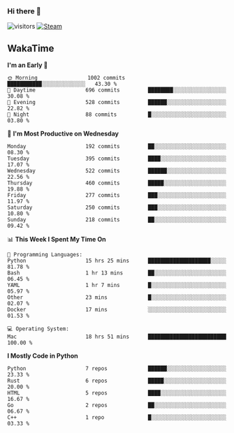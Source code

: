 ### Hi there 👋

![visitors](https://visitor-badge.glitch.me/badge?page_id=zhourunlai)
[![Steam](https://img.shields.io/badge/dynamic/json?url=https%3A%2F%2Fapi.swo.moe%2Fstats%2Fsteamgames%2F76561198285156854&query=count&color=0b1a37&label=Steam&labelColor=134375&logo=steam&suffix=+games&cacheSeconds=3600)](http://steamcommunity.com/profiles/76561198285156854)

## WakaTime
<!--START_SECTION:waka-->
**I'm an Early 🐤** 

```text
🌞 Morning                1002 commits        ███████████░░░░░░░░░░░░░░   43.30 % 
🌆 Daytime                696 commits         ████████░░░░░░░░░░░░░░░░░   30.08 % 
🌃 Evening                528 commits         ██████░░░░░░░░░░░░░░░░░░░   22.82 % 
🌙 Night                  88 commits          █░░░░░░░░░░░░░░░░░░░░░░░░   03.80 % 
```
📅 **I'm Most Productive on Wednesday** 

```text
Monday                   192 commits         ██░░░░░░░░░░░░░░░░░░░░░░░   08.30 % 
Tuesday                  395 commits         ████░░░░░░░░░░░░░░░░░░░░░   17.07 % 
Wednesday                522 commits         ██████░░░░░░░░░░░░░░░░░░░   22.56 % 
Thursday                 460 commits         █████░░░░░░░░░░░░░░░░░░░░   19.88 % 
Friday                   277 commits         ███░░░░░░░░░░░░░░░░░░░░░░   11.97 % 
Saturday                 250 commits         ███░░░░░░░░░░░░░░░░░░░░░░   10.80 % 
Sunday                   218 commits         ██░░░░░░░░░░░░░░░░░░░░░░░   09.42 % 
```


📊 **This Week I Spent My Time On** 

```text
💬 Programming Languages: 
Python                   15 hrs 25 mins      ████████████████████░░░░░   81.78 % 
Bash                     1 hr 13 mins        ██░░░░░░░░░░░░░░░░░░░░░░░   06.45 % 
YAML                     1 hr 7 mins         █░░░░░░░░░░░░░░░░░░░░░░░░   05.97 % 
Other                    23 mins             █░░░░░░░░░░░░░░░░░░░░░░░░   02.07 % 
Docker                   17 mins             ░░░░░░░░░░░░░░░░░░░░░░░░░   01.53 % 

💻 Operating System: 
Mac                      18 hrs 51 mins      █████████████████████████   100.00 % 
```

**I Mostly Code in Python** 

```text
Python                   7 repos             ██████░░░░░░░░░░░░░░░░░░░   23.33 % 
Rust                     6 repos             █████░░░░░░░░░░░░░░░░░░░░   20.00 % 
HTML                     5 repos             ████░░░░░░░░░░░░░░░░░░░░░   16.67 % 
Go                       2 repos             ██░░░░░░░░░░░░░░░░░░░░░░░   06.67 % 
C++                      1 repo              █░░░░░░░░░░░░░░░░░░░░░░░░   03.33 % 
```




<!--END_SECTION:waka-->
